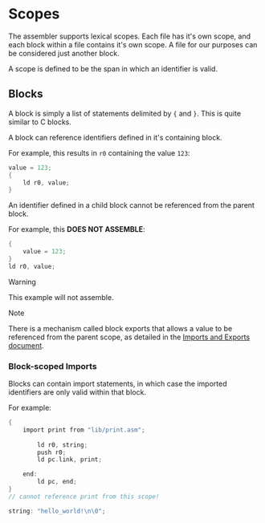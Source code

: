 # Scopes

The assembler supports lexical scopes. Each file has it's own scope, and each block within a file contains it's own scope. A file for our purposes can be considered just another block.

A scope is defined to be the span in which an identifier is valid.

## Blocks

A block is simply a list of statements delimited by `{` and `}`. This is quite similar to C blocks.

A block can reference identifiers defined in it's containing block.

For example, this results in `r0` containing the value `123`:

```c
value = 123;
{
    ld r0, value;
}

```

An identifier defined in a child block cannot be referenced from the parent block.

For example, this **DOES NOT ASSEMBLE**:

```c
{
    value = 123;
}
ld r0, value;
```

> [!WARNING]
> This example will not assemble.

> [!NOTE]
> There is a mechanism called block exports that allows a value to be referenced from the parent scope, as detailed in the [Imports and Exports document](imports-and-exports.md#block-exports).

### Block-scoped Imports

Blocks can contain import statements, in which case the imported identifiers are only valid within that block.

For example:

```c
{
    import print from "lib/print.asm";
  
        ld r0, string;
        push r0;
        ld pc.link, print;

    end:
        ld pc, end;
}
// cannot reference print from this scope!

string: "hello_world!\n\0";
```
